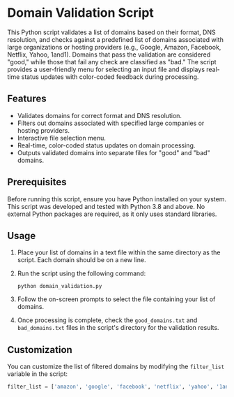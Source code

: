 # Domain Validation Script

This Python script validates a list of domains based on their format, DNS resolution, and checks against a predefined list of domains associated with large organizations or hosting providers (e.g., Google, Amazon, Facebook, Netflix, Yahoo, 1and1). Domains that pass the validation are considered "good," while those that fail any check are classified as "bad." The script provides a user-friendly menu for selecting an input file and displays real-time status updates with color-coded feedback during processing.

## Features

- Validates domains for correct format and DNS resolution.
- Filters out domains associated with specified large companies or hosting providers.
- Interactive file selection menu.
- Real-time, color-coded status updates on domain processing.
- Outputs validated domains into separate files for "good" and "bad" domains.

## Prerequisites

Before running this script, ensure you have Python installed on your system. This script was developed and tested with Python 3.8 and above. No external Python packages are required, as it only uses standard libraries.

## Usage

1. Place your list of domains in a text file within the same directory as the script. Each domain should be on a new line.

2. Run the script using the following command:

    ```
    python domain_validation.py
    ```

3. Follow the on-screen prompts to select the file containing your list of domains.

4. Once processing is complete, check the `good_domains.txt` and `bad_domains.txt` files in the script's directory for the validation results.

## Customization

You can customize the list of filtered domains by modifying the `filter_list` variable in the script:

```python
filter_list = ['amazon', 'google', 'facebook', 'netflix', 'yahoo', '1and1']
